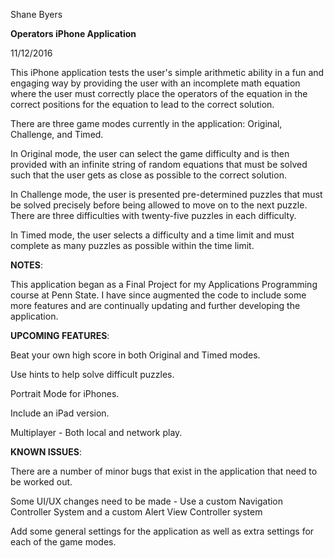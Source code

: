 Shane Byers

<b>Operators iPhone Application</b>

11/12/2016

This iPhone application tests the user's simple arithmetic ability in a fun and engaging way by providing the user with an incomplete math equation where the user must correctly place the operators of the equation in the correct positions for the equation to lead to the correct solution.

There are three game modes currently in the application: Original, Challenge, and Timed. 

In Original mode, the user can select the game difficulty and is then provided with an infinite string of random equations that must be solved such that the user gets as close as possible to the correct solution.

In Challenge mode, the user is presented pre-determined puzzles that must be solved precisely before being allowed to move on to the next puzzle. There are three difficulties with twenty-five puzzles in each difficulty.

In Timed mode, the user selects a difficulty and a time limit and must complete as many puzzles as possible within the time limit.

<b>NOTES</b>:

This application began as a Final Project for my Applications Programming course at Penn State. I have since augmented the code to include some more features and are continually updating and further developing the application.

<b>UPCOMING FEATURES</b>:

Beat your own high score in both Original and Timed modes.

Use hints to help solve difficult puzzles.

Portrait Mode for iPhones.

Include an iPad version.

Multiplayer - Both local and network play.

<b>KNOWN ISSUES</b>:

There are a number of minor bugs that exist in the application that need to be worked out.

Some UI/UX changes need to be made - Use a custom Navigation Controller System and a custom Alert View Controller system

Add some general settings for the application as well as extra settings for each of the game modes.
